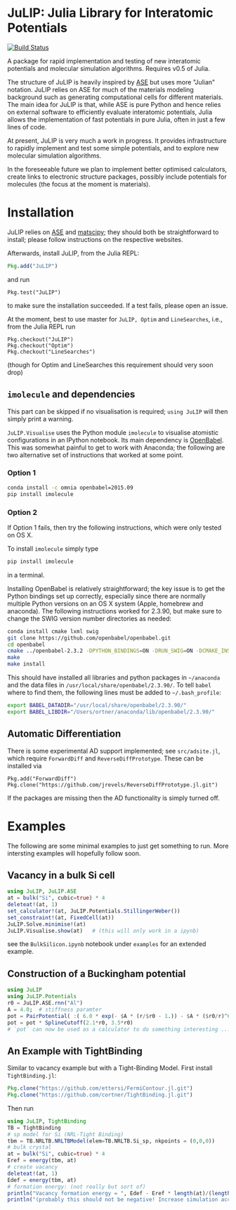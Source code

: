 # JuLIP: Julia Library for Interatomic Potentials

[![Build Status](https://travis-ci.org/libAtoms/JuLIP.jl.svg?branch=master)](https://travis-ci.org/libAtoms/JuLIP.jl)

A package for rapid implementation and testing of new interatomic potentials and
molecular simulation algorithms. Requires v0.5 of Julia.

The structure of JuLIP is heavily inspired by [ASE](https://gitlab.com/ase/ase)
but uses more "Julian" notation.  JuLIP relies on ASE for much of the
materials modeling background such as generating computational cells for
different materials. The main idea for JuLIP is that, while ASE is pure Python and
hence relies on external software to efficiently evaluate interatomic potentials, Julia
allows the  implementation of fast potentials in pure Julia, often in just
a few lines of code.

At present, JuLIP is very much a work in progress. It provides
infrastructure to rapidly implement and test some simple potentials, and to
explore new molecular simulation algorithms.

In the foreseeable future we plan to implement better optimised
calculators, create links to electronic structure packages, possibly
include potentials for molecules (the focus at the moment is materials).


<!-- The long-term vision for JuLIP is that it can be used in two ways: (1) as a
Julia version of ASE, using ASE in a minimal fashion; or (2) as a selection of
efficient calculators for ASE. -->



# Installation

JuLIP relies on [ASE](https://gitlab.com/ase/ase) and
 [matscipy](https://github.com/libAtoms/matscipy); they should both be straightforward
to install; please follow instructions on the respective websites.

Afterwards, install JuLIP, from the Julia REPL:
```julia
Pkg.add("JuLIP")
```
and run
```
Pkg.test("JuLIP")
```
to make sure the installation succeeded. If a test fails, please open an issue.

At the moment, best to use master for `JuLIP, Optim` and `LineSearches`, i.e., from the Julia REPL run
```
Pkg.checkout("JuLIP")
Pkg.checkout("Optim")
Pkg.checkout("LineSearches")
```
(though for Optim and LineSearches this requirement should very soon drop)


## `imolecule` and dependencies

This part can be skipped if no visualisation is required; `using JuLIP` will then
simply print a warning.

`JuLIP.Visualise` uses the Python module `imolecule` to visualise atomistic
configurations in an IPython notebook. Its main dependency is
[OpenBabel](http://openbabel.org/wiki/Main_Page). This was somewhat
painful to get to work with Anaconda; the following are two alternative set
of instructions that worked at some point.

### Option 1

```bash
conda install -c omnia openbabel=2015.09
pip install imolecule
```

### Option 2

If Option 1 fails, then try the following instructions, which
 were only tested on OS X.

To install `imolecule` simply type
```bash
pip install imolecule
```
in a terminal.

Installing OpenBabel is relatively straightforward; the key issue is to get
the Python bindings set up correctly, especially since there are normally
multiple Python versions on an OS X system (Apple, homebrew and anaconda).
The following instructions worked for 2.3.90, but make sure to change the SWIG version
number directories as needed:
```bash
conda install cmake lxml swig
git clone https://github.com/openbabel/openbabel.git
cd openbabel
cmake ../openbabel-2.3.2 -DPYTHON_BINDINGS=ON -DRUN_SWIG=ON -DCMAKE_INSTALL_PREFIX=~/anaconda -DPYTHON_INCLUDE_DIR=~/anaconda/include/python2.7 -DCMAKE_LIBRARY_PATH=~/anaconda/lib -DSWIG_DIR=~/anaconda/share/swig/3.0.2/ -DSWIG_EXECUTABLE=~/anaconda/bin/swig -DPYTHON_LIBRARY=~/anaconda/lib/libpython2.7.so
make
make install
```
This should have installed all libraries and python packages in `~/anaconda`
and the data files in `/usr/local/share/openbabel/2.3.90/`. To tell `babel`
where to find them, the following lines must be added to `~/.bash_profile`:
```bash
export BABEL_DATADIR="/usr/local/share/openbabel/2.3.90/"
export BABEL_LIBDIR="/Users/ortner/anaconda/lib/openbabel/2.3.90/"
```

<!--
(Update: the configuration can be written directly to a JSON file, which
ought to circumvent the need for OpenBabel. Need to test this on a clean system.)
-->

## Automatic Differentiation

There is some experimental AD support implemented; see `src/adsite.jl`, which
require `ForwardDiff` and `ReverseDiffPrototype`. These can be installed via
```
Pkg.add("ForwardDiff")
Pkg.clone("https://github.com/jrevels/ReverseDiffPrototype.jl.git")
```
If the packages are missing then the AD functionality is simply turned off.


# Examples

The following are some minimal examples to just get something to run.
More intersting examples will hopefully follow soon.


## Vacancy in a bulk Si cell

```julia
using JuLIP, JuLIP.ASE
at = bulk("Si", cubic=true) * 4
deleteat!(at, 1)
set_calculator!(at, JuLIP.Potentials.StillingerWeber())
set_constraint!(at, FixedCell(at))
JuLIP.Solve.minimise!(at)
JuLIP.Visualise.show(at)   # (this will only work in a ipynb)
```
see the `BulkSilicon.ipynb` notebook under `examples` for an extended
example.


## Construction of a Buckingham potential

```julia
using JuLIP
using JuLIP.Potentials
r0 = JuLIP.ASE.rnn("Al")
A = 4.0;  # stiffness paramter
pot = PairPotential( :( 6.0 * exp(- $A * (r/$r0 - 1.)) - $A * ($r0/r)^6 ) )
pot = pot * SplineCutoff(2.1*r0, 3.5*r0)   
# `pot` can now be used as a calculator to do something interesting ...
```

## An Example with TightBinding

Similar to vacancy example but with a Tight-Binding Model. First install
`TightBinding.jl`:
```julia
Pkg.clone("https://github.com/ettersi/FermiContour.jl.git")
Pkg.clone("https://github.com/cortner/TightBinding.jl.git")
```
Then run
```julia
using JuLIP, TightBinding
TB = TightBinding
# sp model for Si (NRL-Tight Binding)
tbm = TB.NRLTB.NRLTBModel(elem=TB.NRLTB.Si_sp, nkpoints = (0,0,0))
# bulk crystal
at = bulk("Si", cubic=true) * 4
Eref = energy(tbm, at)
# create vacancy
deleteat!(at, 1)
Edef = energy(tbm, at)
# formation energy: (not really but sort of)
println("Vacancy formation energy = ", Edef - Eref * length(at)/(length(at)+1))
println("(probably this should not be negative! Increase simulation accuracy!)")
```
